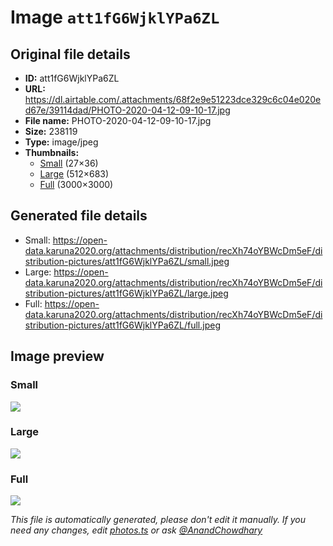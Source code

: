 # Image `att1fG6WjklYPa6ZL`

## Original file details

- **ID:** att1fG6WjklYPa6ZL
- **URL:** https://dl.airtable.com/.attachments/68f2e9e51223dce329c6c04e020ed67e/39114dad/PHOTO-2020-04-12-09-10-17.jpg
- **File name:** PHOTO-2020-04-12-09-10-17.jpg
- **Size:** 238119
- **Type:** image/jpeg
- **Thumbnails:**
  - [Small](https://dl.airtable.com/.attachmentThumbnails/7a35a2b72549e03a3189b5a5557489cd/e2f83564) (27×36)
  - [Large](https://dl.airtable.com/.attachmentThumbnails/6eb1142a8b81944c381a1a3a93f8636c/9216674d) (512×683)
  - [Full](https://dl.airtable.com/.attachmentThumbnails/e02ff83531c7a24abbc7673dc9e6c7b2/8d2ba8fe) (3000×3000)

## Generated file details

- Small: https://open-data.karuna2020.org/attachments/distribution/recXh74oYBWcDm5eF/distribution-pictures/att1fG6WjklYPa6ZL/small.jpeg
- Large: https://open-data.karuna2020.org/attachments/distribution/recXh74oYBWcDm5eF/distribution-pictures/att1fG6WjklYPa6ZL/large.jpeg
- Full: https://open-data.karuna2020.org/attachments/distribution/recXh74oYBWcDm5eF/distribution-pictures/att1fG6WjklYPa6ZL/full.jpeg

## Image preview

### Small

![](https://open-data.karuna2020.org/attachments/distribution/recXh74oYBWcDm5eF/distribution-pictures/att1fG6WjklYPa6ZL/small.jpeg)

### Large

![](https://open-data.karuna2020.org/attachments/distribution/recXh74oYBWcDm5eF/distribution-pictures/att1fG6WjklYPa6ZL/large.jpeg)

### Full

![](https://open-data.karuna2020.org/attachments/distribution/recXh74oYBWcDm5eF/distribution-pictures/att1fG6WjklYPa6ZL/full.jpeg)

_This file is automatically generated, please don't edit it manually. If you need any changes, edit [photos.ts](/photos.ts) or ask [@AnandChowdhary](https://github.com/AnandChowdhary)_
